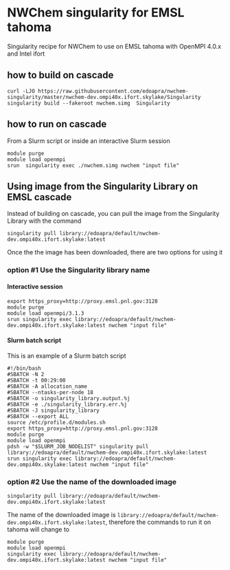 # NWChem singularity for EMSL tahoma

Singularity recipe for NWChem to use on EMSL tahoma with OpenMPI 4.0.x and Intel ifort

## how to build on cascade
```
curl -LJO https://raw.githubusercontent.com/edoapra/nwchem-singularity/master/nwchem-dev.ompi40x.ifort.skylake/Singularity
singularity build --fakeroot nwchem.simg  Singularity
```
## how to run on cascade

From a Slurm script or inside an interactive Slurm session
```
module purge
module load openmpi
srun  singularity exec ./nwchem.simg nwchem "input file"
```
## Using image from the Singularity Library on EMSL cascade
Instead of building on cascade, you can pull the image from the Singularity Library with the command

```
singularity pull library://edoapra/default/nwchem-dev.ompi40x.ifort.skylake:latest
```
Once the the image has been downloaded, there are two options for using it

### option \#1 Use the Singularity library name

#### Interactive session
```
export https_proxy=http://proxy.emsl.pnl.gov:3128
module purge
module load openmpi/3.1.3
srun singularity exec library://edoapra/default/nwchem-dev.ompi40x.ifort.skylake:latest nwchem "input file"
```

#### Slurm batch script

This is an example of a Slurm batch script
```
#!/bin/bash
#SBATCH -N 2
#SBATCH -t 00:29:00
#SBATCH -A allocation_name
#SBATCH --ntasks-per-node 18
#SBATCH -o singularity_library.output.%j
#SBATCH -e ./singularity_library.err.%j
#SBATCH -J singularity_library
#SBATCH --export ALL
source /etc/profile.d/modules.sh
export https_proxy=http://proxy.emsl.pnl.gov:3128
module purge
module load openmpi
pdsh -w "$SLURM_JOB_NODELIST" singularity pull library://edoapra/default/nwchem-dev.ompi40x.ifort.skylake:latest
srun singularity exec library://edoapra/default/nwchem-dev.ompi40x.skylake:latest nwchem "input file"
```


### option \#2 Use the name of the downloaded image
```
singularity pull library://edoapra/default/nwchem-dev.ompi40x.ifort.skylake:latest
```
The name of the downloaded image is `library://edoapra/default/nwchem-dev.ompi40x.ifort.skylake:latest`, therefore the commands to run it on tahoma will change to

```
module purge
module load openmpi
singularity exec library://edoapra/default/nwchem-dev.ompi40x.ifort.skylake:latest nwchem "input file"
```
